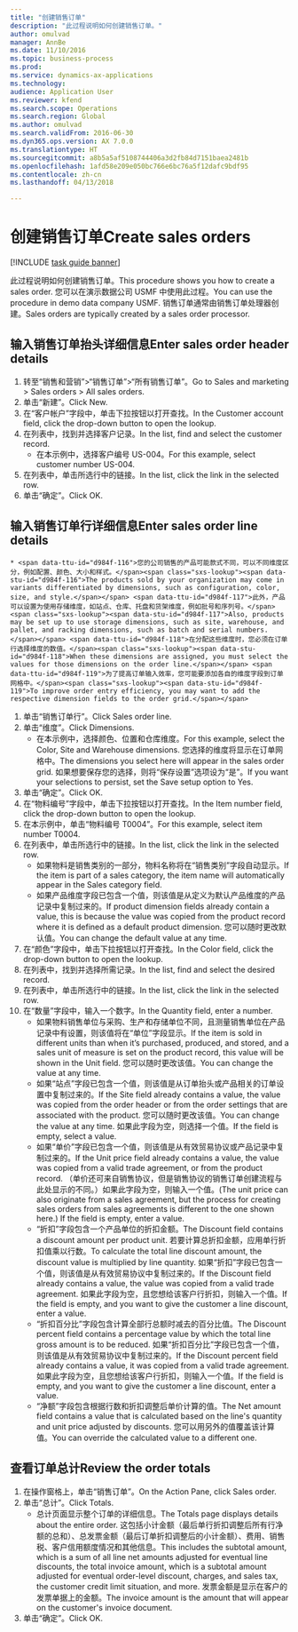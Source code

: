 ```yaml
--- 
title: "创建销售订单"
description: "此过程说明如何创建销售订单。"
author: omulvad
manager: AnnBe
ms.date: 11/10/2016
ms.topic: business-process
ms.prod: 
ms.service: dynamics-ax-applications
ms.technology: 
audience: Application User
ms.reviewer: kfend
ms.search.scope: Operations
ms.search.region: Global
ms.author: omulvad
ms.search.validFrom: 2016-06-30
ms.dyn365.ops.version: AX 7.0.0
ms.translationtype: HT
ms.sourcegitcommit: a8b5a5af5108744406a3d2fb84d7151baea2481b
ms.openlocfilehash: 1afd58e209e050bc766e6bc76a5f12dafc9bdf95
ms.contentlocale: zh-cn
ms.lasthandoff: 04/13/2018

---
```

# <a name="create-sales-orders"></a><span data-ttu-id="d984f-103">创建销售订单</span><span class="sxs-lookup"><span data-stu-id="d984f-103">Create sales orders</span></span>

[!INCLUDE [task guide banner](../../includes/task-guide-banner.md)]

<span data-ttu-id="d984f-104">此过程说明如何创建销售订单。</span><span class="sxs-lookup"><span data-stu-id="d984f-104">This procedure shows you how to create a sales order.</span></span> <span data-ttu-id="d984f-105">您可以在演示数据公司 USMF 中使用此过程。</span><span class="sxs-lookup"><span data-stu-id="d984f-105">You can use the procedure in demo data company USMF.</span></span> <span data-ttu-id="d984f-106">销售订单通常由销售订单处理器创建。</span><span class="sxs-lookup"><span data-stu-id="d984f-106">Sales orders are typically created by a sales order processor.</span></span> 




## <a name="enter-sales-order-header-details"></a><span data-ttu-id="d984f-107">输入销售订单抬头详细信息</span><span class="sxs-lookup"><span data-stu-id="d984f-107">Enter sales order header details</span></span>
1. <span data-ttu-id="d984f-108">转至“销售和营销”>“销售订单”>“所有销售订单”。</span><span class="sxs-lookup"><span data-stu-id="d984f-108">Go to Sales and marketing > Sales orders > All sales orders.</span></span>
2. <span data-ttu-id="d984f-109">单击“新建”。</span><span class="sxs-lookup"><span data-stu-id="d984f-109">Click New.</span></span>
3. <span data-ttu-id="d984f-110">在“客户帐户”字段中，单击下拉按钮以打开查找。</span><span class="sxs-lookup"><span data-stu-id="d984f-110">In the Customer account field, click the drop-down button to open the lookup.</span></span>
4. <span data-ttu-id="d984f-111">在列表中，找到并选择客户记录。</span><span class="sxs-lookup"><span data-stu-id="d984f-111">In the list, find and select the customer record.</span></span>
    * <span data-ttu-id="d984f-112">在本示例中，选择客户编号 US-004。</span><span class="sxs-lookup"><span data-stu-id="d984f-112">For this example, select customer number US-004.</span></span>  
5. <span data-ttu-id="d984f-113">在列表中，单击所选行中的链接。</span><span class="sxs-lookup"><span data-stu-id="d984f-113">In the list, click the link in the selected row.</span></span>
6. <span data-ttu-id="d984f-114">单击“确定”。</span><span class="sxs-lookup"><span data-stu-id="d984f-114">Click OK.</span></span>

## <a name="enter-sales-order-line-details"></a><span data-ttu-id="d984f-115">输入销售订单行详细信息</span><span class="sxs-lookup"><span data-stu-id="d984f-115">Enter sales order line details</span></span>
    * <span data-ttu-id="d984f-116">您的公司销售的产品可能款式不同，可以不同维度区分，例如配置、颜色、大小和样式。</span><span class="sxs-lookup"><span data-stu-id="d984f-116">The products sold by your organization may come in variants differentiated by dimensions, such as configuration, color, size, and style.</span></span> <span data-ttu-id="d984f-117">此外，产品可以设置为使用存储维度，如站点、仓库、托盘和货架维度，例如批号和序列号。</span><span class="sxs-lookup"><span data-stu-id="d984f-117">Also, products may be set up to use storage dimensions, such as site, warehouse, and pallet, and racking dimensions, such as batch and serial numbers.</span></span> <span data-ttu-id="d984f-118">在分配这些维度时，您必须在订单行选择维度的数值。</span><span class="sxs-lookup"><span data-stu-id="d984f-118">When these dimensions are assigned, you must select the values for those dimensions on the order line.</span></span> <span data-ttu-id="d984f-119">为了提高订单输入效率，您可能要添加各自的维度字段到订单网格中。</span><span class="sxs-lookup"><span data-stu-id="d984f-119">To improve order entry efficiency, you may want to add the respective dimension fields to the order grid.</span></span>  
1. <span data-ttu-id="d984f-120">单击“销售订单行”。</span><span class="sxs-lookup"><span data-stu-id="d984f-120">Click Sales order line.</span></span>
2. <span data-ttu-id="d984f-121">单击“维度”。</span><span class="sxs-lookup"><span data-stu-id="d984f-121">Click Dimensions.</span></span>
    * <span data-ttu-id="d984f-122">在本示例中，选择颜色、位置和仓库维度。</span><span class="sxs-lookup"><span data-stu-id="d984f-122">For this example, select the Color, Site and Warehouse dimensions.</span></span> <span data-ttu-id="d984f-123">您选择的维度将显示在订单网格中。</span><span class="sxs-lookup"><span data-stu-id="d984f-123">The dimensions you select here will appear in the sales order grid.</span></span> <span data-ttu-id="d984f-124">如果想要保存您的选择，则将“保存设置”选项设为“是”。</span><span class="sxs-lookup"><span data-stu-id="d984f-124">If you want your selections to persist, set the Save setup option to Yes.</span></span>   
3. <span data-ttu-id="d984f-125">单击“确定”。</span><span class="sxs-lookup"><span data-stu-id="d984f-125">Click OK.</span></span>
4. <span data-ttu-id="d984f-126">在“物料编号”字段中，单击下拉按钮以打开查找。</span><span class="sxs-lookup"><span data-stu-id="d984f-126">In the Item number field, click the drop-down button to open the lookup.</span></span>
5. <span data-ttu-id="d984f-127">在本示例中，单击“物料编号 T0004”。</span><span class="sxs-lookup"><span data-stu-id="d984f-127">For this example, select item number T0004.</span></span>
6. <span data-ttu-id="d984f-128">在列表中，单击所选行中的链接。</span><span class="sxs-lookup"><span data-stu-id="d984f-128">In the list, click the link in the selected row.</span></span>
    * <span data-ttu-id="d984f-129">如果物料是销售类别的一部分，物料名称将在“销售类别”字段自动显示。</span><span class="sxs-lookup"><span data-stu-id="d984f-129">If the item is part of a sales category, the item name will automatically appear in the Sales category field.</span></span>  
    * <span data-ttu-id="d984f-130">如果产品维度字段已包含一个值，则该值是从定义为默认产品维度的产品记录中复制过来的。</span><span class="sxs-lookup"><span data-stu-id="d984f-130">If product dimension fields already contain a value, this is because the value was copied from the product record where it is defined as a default product dimension.</span></span> <span data-ttu-id="d984f-131">您可以随时更改默认值。</span><span class="sxs-lookup"><span data-stu-id="d984f-131">You can change the default value at any time.</span></span>   
7. <span data-ttu-id="d984f-132">在“颜色”字段中，单击下拉按钮以打开查找。</span><span class="sxs-lookup"><span data-stu-id="d984f-132">In the Color field, click the drop-down button to open the lookup.</span></span>
8. <span data-ttu-id="d984f-133">在列表中，找到并选择所需记录。</span><span class="sxs-lookup"><span data-stu-id="d984f-133">In the list, find and select the desired record.</span></span>
9. <span data-ttu-id="d984f-134">在列表中，单击所选行中的链接。</span><span class="sxs-lookup"><span data-stu-id="d984f-134">In the list, click the link in the selected row.</span></span>
10. <span data-ttu-id="d984f-135">在“数量”字段中，输入一个数字。</span><span class="sxs-lookup"><span data-stu-id="d984f-135">In the Quantity field, enter a number.</span></span>
    * <span data-ttu-id="d984f-136">如果物料销售单位与采购、生产和存储单位不同，且测量销售单位在产品记录中有设置，则该值将在“单位”字段显示。</span><span class="sxs-lookup"><span data-stu-id="d984f-136">If the item is sold in different units than when it’s purchased, produced, and stored, and a sales unit of measure is set on the product record, this value will be shown in the Unit field.</span></span> <span data-ttu-id="d984f-137">您可以随时更改该值。</span><span class="sxs-lookup"><span data-stu-id="d984f-137">You can change the value at any time.</span></span>   
    * <span data-ttu-id="d984f-138">如果“站点”字段已包含一个值，则该值是从订单抬头或产品相关的订单设置中复制过来的。</span><span class="sxs-lookup"><span data-stu-id="d984f-138">If the Site field already contains a value, the value was copied from the order header or from the order settings that are associated with the product.</span></span> <span data-ttu-id="d984f-139">您可以随时更改该值。</span><span class="sxs-lookup"><span data-stu-id="d984f-139">You can change the value at any time.</span></span> <span data-ttu-id="d984f-140">如果此字段为空，则选择一个值。</span><span class="sxs-lookup"><span data-stu-id="d984f-140">If the field is empty, select a value.</span></span>   
    * <span data-ttu-id="d984f-141">如果“单价”字段已包含一个值，则该值是从有效贸易协议或产品记录中复制过来的。</span><span class="sxs-lookup"><span data-stu-id="d984f-141">If the Unit price field already contains a value, the value was copied from a valid trade agreement, or from the product record.</span></span> <span data-ttu-id="d984f-142">（单价还可来自销售协议，但是销售协议的销售订单创建流程与此处显示的不同。）如果此字段为空，则输入一个值。</span><span class="sxs-lookup"><span data-stu-id="d984f-142">(The unit price can also originate from a sales agreement, but the process for creating sales orders from sales agreements is different to the one shown here.) If the field is empty, enter a value.</span></span>   
    * <span data-ttu-id="d984f-143">“折扣”字段包含一个产品单位的折扣金额。</span><span class="sxs-lookup"><span data-stu-id="d984f-143">The Discount field contains a discount amount per product unit.</span></span> <span data-ttu-id="d984f-144">若要计算总折扣金额，应用单行折扣值乘以行数。</span><span class="sxs-lookup"><span data-stu-id="d984f-144">To calculate the total line discount amount, the discount value is multiplied by line quantity.</span></span>    <span data-ttu-id="d984f-145">如果“折扣”字段已包含一个值，则该值是从有效贸易协议中复制过来的。</span><span class="sxs-lookup"><span data-stu-id="d984f-145">If the Discount field already contains a value, the value was copied from a valid trade agreement.</span></span> <span data-ttu-id="d984f-146">如果此字段为空，且您想给该客户行折扣，则输入一个值。</span><span class="sxs-lookup"><span data-stu-id="d984f-146">If the field is empty, and you want to give the customer a line discount, enter a value.</span></span>  
    * <span data-ttu-id="d984f-147">“折扣百分比”字段包含计算全部行总额时减去的百分比值。</span><span class="sxs-lookup"><span data-stu-id="d984f-147">The Discount percent field contains a percentage value by which the total line gross amount is to be reduced.</span></span>  <span data-ttu-id="d984f-148">如果“折扣百分比”字段已包含一个值，则该值是从有效贸易协议中复制过来的。</span><span class="sxs-lookup"><span data-stu-id="d984f-148">If the Discount percent field already contains a value, it was copied from a valid trade agreement.</span></span> <span data-ttu-id="d984f-149">如果此字段为空，且您想给该客户行折扣，则输入一个值。</span><span class="sxs-lookup"><span data-stu-id="d984f-149">If the field is empty, and you want to give the customer a line discount, enter a value.</span></span>  
    * <span data-ttu-id="d984f-150">“净额”字段包含根据行数和折扣调整后单价计算的值。</span><span class="sxs-lookup"><span data-stu-id="d984f-150">The Net amount field contains a value that is calculated based on the line's quantity and unit price adjusted by discounts.</span></span>  <span data-ttu-id="d984f-151">您可以用另外的值覆盖该计算值。</span><span class="sxs-lookup"><span data-stu-id="d984f-151">You can override the calculated value to a different one.</span></span>  

## <a name="review-the-order-totals"></a><span data-ttu-id="d984f-152">查看订单总计</span><span class="sxs-lookup"><span data-stu-id="d984f-152">Review the order totals</span></span>
1. <span data-ttu-id="d984f-153">在操作窗格上，单击“销售订单”。</span><span class="sxs-lookup"><span data-stu-id="d984f-153">On the Action Pane, click Sales order.</span></span>
2. <span data-ttu-id="d984f-154">单击“总计”。</span><span class="sxs-lookup"><span data-stu-id="d984f-154">Click Totals.</span></span>
    * <span data-ttu-id="d984f-155">总计页面显示整个订单的详细信息。</span><span class="sxs-lookup"><span data-stu-id="d984f-155">The Totals page displays details about the entire order.</span></span> <span data-ttu-id="d984f-156">这包括小计金额（最后单行折扣调整后所有行净额的总和）、总发票金额（最后订单折扣调整后的小计金额）、费用、销售税、客户信用额度情况和其他信息。</span><span class="sxs-lookup"><span data-stu-id="d984f-156">This includes the subtotal amount, which is a sum of all line net amounts adjusted for eventual line discounts, the total invoice amount, which is a subtotal amount adjusted for eventual order-level discount, charges, and sales tax, the customer credit limit situation, and more.</span></span>  <span data-ttu-id="d984f-157">发票金额是显示在客户的发票单据上的金额。</span><span class="sxs-lookup"><span data-stu-id="d984f-157">The invoice amount is the amount that will appear on the customer's invoice document.</span></span>  
3. <span data-ttu-id="d984f-158">单击“确定”。</span><span class="sxs-lookup"><span data-stu-id="d984f-158">Click OK.</span></span>


